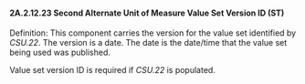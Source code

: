 #### 2A.2.12.23 Second Alternate Unit of Measure Value Set Version ID (ST)

Definition: This component carries the version for the value set identified by _CSU.22_. The version is a date. The date is the date/time that the value set being used was published.

Value set version ID is required if _CSU.22_ is populated.

